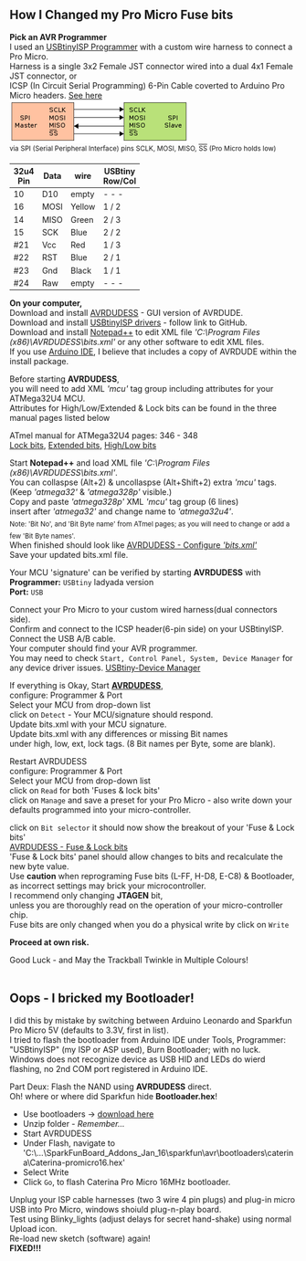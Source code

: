 ## **How I Changed my Pro Micro Fuse bits**

**Pick an AVR Programmer**  
I used an [USBtinyISP Programmer](Pics/USBtinyISP%20Programmer.jpg) with a custom wire harness to connect a Pro Micro.  
Harness is a single 3x2 Female JST connector wired into a dual 4x1 Female JST connector, or  
ICSP (In Circuit Serial Programming) 6-Pin Cable coverted to Arduino Pro Micro headers.
[See here](Pics/USBtinyISP-Programmer+DIY-Harness.jpg)  
![SPI](ICSP_Pics/SPI_single_slave.png)<sup>  
via SPI (Serial Peripheral Interface) pins SCLK, MOSI, MISO, <span style="text-decoration: overline">SS</span> (Pro Micro holds low)</sup> <br/>

32u4<br/>Pin |Data |wire   |USBtiny<br/>Row/Col
--- |---- |------ |--------
10  |D10  |empty  | - - -
16  |MOSI |Yellow | 1 / 2
14  |MISO |Green  | 2 / 3
15  |SCK  |Blue   | 2 / 2
#21  |Vcc  |Red    | 1 / 3
#22  |RST  |Blue   | 2 / 1
#23  |Gnd  |Black  | 1 / 1
#24  |Raw  |empty  | - - -



**On your computer,**  
Download and install [AVRDUDESS](https://blog.zakkemble.net/avrdudess-a-gui-for-avrdude/) - GUI version of AVRDUDE.  
Download and install [USBtinyISP drivers](https://learn.adafruit.com/usbtinyisp/download) - follow link to GitHub.   
Download and install [Notepad++](https://notepad-plus-plus.org/) to edit XML file *'C:\Program Files (x86)\AVRDUDESS\bits.xml'* or any other software to edit XML files.  
If you use [Arduino IDE](https://www.arduino.cc/en/Main/Software&), I believe that includes a copy of AVRDUDE within the install package. 

Before starting **AVRDUDESS**,  
you will need to add XML *'mcu'* tag group including attributes for your ATMega32U4 MCU.  
Attributes for High/Low/Extended & Lock bits can be found in the three manual pages listed below  

ATmel manual for ATMega32U4 pages: 346 - 348  
[Lock bits](ICSP_Pics/ATMega32U4%20-%20Lock%20bits.jpg), 
[Extended bits](ICSP_Pics/ATMega32U4%20-%20Fuse%20bits%20-%20Extended.jpg), 
[High/Low bits](ICSP_Pics/ATMega32U4%20-%20Fuse%20bits%20-%20High%20%26%20Low.jpg)  

Start **Notepad++** and load XML file *'C:\Program Files (x86)\AVRDUDESS\bits.xml'*.  
You can collaspse (Alt+2) & uncollaspse (Alt+Shift+2) extra *'mcu'* tags.  
(Keep *'atmega32'* & *'atmega328p'* visible.)  
Copy and paste *'atmega328p'* XML *'mcu'* tag group (6 lines)  
insert after *'atmega32'* and change name to *'atmega32u4'*.  
<sub>Note: 'Bit No', and 'Bit Byte name' from ATmel pages; as you will need to change or add a few 'Bit Byte names'.</sub>  
When finished should look like [AVRDUDESS - Configure *'bits.xml'*](ICSP_Pics/AVRDUDESS%20bits.xml%20file%20update%20for%20Fuse%20%26%20Lock%20Bits.jpg)  
Save your updated bits.xml file.  

Your MCU 'signature' can be verified by starting **AVRDUDESS** with  
**Programmer:** `USBtiny` ladyada version  
**Port:** `USB`  

Connect your Pro Micro to your custom wired harness(dual connectors side).  
Confirm and connect to the ICSP header(6-pin side) on your USBtinyISP.  
Connect the USB A/B cable.  
Your computer should find your AVR programmer.  
You may need to check `Start, Control Panel, System, Device Manager` for any device driver issues.
[USBtiny-Device Manager](ICSP_Pics/USBtiny%20-%20Device%20Manager.jpg)  

If everything is Okay, Start **[AVRDUDESS](ICSP_Pics/AVRDUDESS.jpg)**,  
configure: Programmer & Port  
Select your MCU from drop-down list  
click on `Detect` - Your MCU/signature should respond.  
Update bits.xml with your MCU signature.   
Update bits.xml with any differences or missing Bit names  
under high, low, ext, lock tags. (8 Bit names per Byte, some are blank).  

Restart AVRDUDESS  
configure: Programmer & Port  
Select your MCU from drop-down list  
click on `Read` for both 'Fuses & lock bits'  
click on `Manage` and save a preset for your Pro Micro - also write down your defaults programmed into your micro-controller.  

click on `Bit selector` it should now show the breakout of your 'Fuse & Lock bits'  
[AVRDUDESS - Fuse & Lock bits](ICSP_Pics/AVRDUDESS%20Fuse%20%26%20Lock%20Bits.jpg)  
'Fuse & Lock bits' panel should allow changes to bits and recalculate the new byte value.  
Use **caution** when reprograming Fuse bits (L-FF, H-D8, E-C8) & Bootloader,  
as incorrect settings may brick your microcontroller.  
I recommend only changing **JTAGEN** bit,  
unless you are thoroughly read on the operation of your micro-controller chip.  
Fuse bits are only changed when you do a physical write by click on `Write`  

**Proceed at own risk.**  

Good Luck - and May the Trackball Twinkle in Multiple Colours!  
  <BR/>
## **Oops - I bricked my Bootloader!** 
I did this by mistake by switching between Arduino Leonardo and Sparkfun Pro Micro 5V (defaults to 3.3V, first in list).  
I tried to flash the bootloader from Arduino IDE under Tools, Programmer: "USBtinyISP" (my ISP or ASP used), Burn Bootloader; with no luck. 
Windows does not recognize device as USB HID and LEDs do wierd flashing, no 2nd COM port registered in Arduino IDE.

Part Deux: Flash the NAND using **AVRDUDESS** direct.  
Oh! where or where did Sparkfun hide **Bootloader.hex**!  
- Use bootloaders -> [download here](https://github.com/sparkfun/SF32u4_boards/archive/master.zip)  
- Unzip folder - *Remember...*  
- Start AVRDUDESS  
- Under Flash, navigate to 'C:\\...\SparkFunBoard_Addons_Jan_16\sparkfun\avr\bootloaders\caterina\Caterina-promicro16.hex'  
- Select Write  
- Click `Go`, to flash Caterina Pro Micro 16MHz bootloader.  

Unplug your ISP cable harnesses (two 3 wire 4 pin plugs) and plug-in micro USB into Pro Micro, windows shoiuld plug-n-play board.  
Test using Blinky_lights (adjust delays for secret hand-shake) using normal Upload icon.  
Re-load new sketch (software) again!  
**FIXED!!!**
<BR/>
